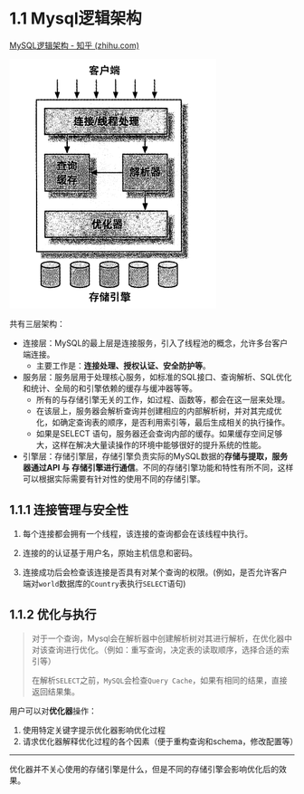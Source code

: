# 1.1 Mysql逻辑架构

[MySQL逻辑架构 - 知乎 (zhihu.com)](https://zhuanlan.zhihu.com/p/416970649)

<img src="./assets/image-20230914103743790.png" alt="image-20230914103743790" style="zoom:50%;" />

共有三层架构：

* 连接层：MySQL的最上层是连接服务，引入了线程池的概念，允许多台客户端连接。
  * 主要工作是：**连接处理、授权认证、安全防护等**。
* 服务层：服务层用于处理核心服务，如标准的SQL接口、查询解析、SQL优化和统计、全局的和引擎依赖的缓存与缓冲器等等。
  * 所有的与存储引擎无关的工作，如过程、函数等，都会在这一层来处理。
  * 在该层上，服务器会解析查询并创建相应的内部解析树，并对其完成优化，如确定查询表的顺序，是否利用索引等，最后生成相关的执行操作。
  * 如果是SELECT 语句，服务器还会查询内部的缓存。如果缓存空间足够大，这样在解决大量读操作的环境中能够很好的提升系统的性能。
* 引擎层：存储引擎层，存储引擎负责实际的MySQL数据的**存储与提取，服务器通过API 与 存储引擎进行通信**。不同的存储引擎功能和特性有所不同，这样可以根据实际需要有针对性的使用不同的存储引擎。

## 1.1.1 连接管理与安全性

1. 每个连接都会拥有一个线程，该连接的查询都会在该线程中执行。

2. 连接的的认证基于用户名，原始主机信息和密码。

3. 连接成功后会检查该连接是否具有对某个查询的权限。(例如，是否允许客户端对`world`数据库的`Country`表执行`SELECT`语句)

## 1.1.2 优化与执行

> 对于一个查询，Mysql会在解析器中创建解析树对其进行解析，在优化器中对该查询进行优化。（例如：重写查询，决定表的读取顺序，选择合适的索引等）
>
> 在解析`SELECT`之前，`MySQL`会检查`Query Cache`，如果有相同的结果，直接返回结果集。

用户可以对**优化器**操作：

1. 使用特定关键字提示优化器影响优化过程
2. 请求优化器解释优化过程的各个因素（便于重构查询和schema，修改配置等）

---

​	优化器并不关心使用的存储引擎是什么，但是不同的存储引擎会影响优化后的效果。


